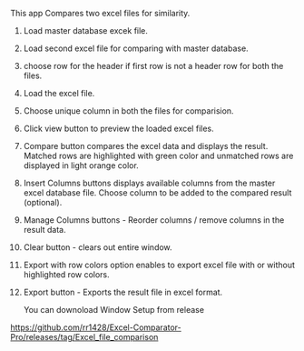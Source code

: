 This app Compares two excel files for similarity.

1. Load master database excek file.
2. Load second excel file for comparing with master database.
3. choose row for the header if first row is not a header row for both the files.
4. Load the excel file.
5. Choose unique column in both the files for comparision.
6. Click view button to preview the loaded excel files.
7. Compare button compares the excel data and displays the result. Matched rows are highlighted with green color and unmatched rows are displayed in light orange color.
8. Insert Columns buttons displays available columns from the master excel database file. Choose column to be added to the compared result (optional).
9. Manage Columns buttons - Reorder columns / remove columns in the result data.
10. Clear button - clears out entire window.
11. Export with row colors option enables to export excel file with or without highlighted row colors.
12. Export button - Exports the result file in excel format.

    You can downoload Window Setup from release

https://github.com/rr1428/Excel-Comparator-Pro/releases/tag/Excel_file_comparison
